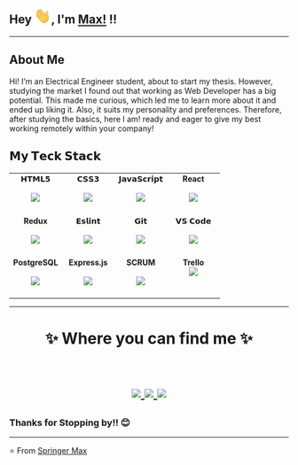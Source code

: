 ## Hey <img src="https://raw.githubusercontent.com/parth-27/parth-27/master/Hi.gif" width="30px">, I'm [Max!](https://github.com/parth-27) !!

</h2>

<hr/>

## About Me

Hi! I’m an Electrical Engineer student, about to start my thesis. However, studying the market I found out that working as Web Developer has a big potential. This made me curious, which led me to learn more about it and ended up liking it. Also, it suits my personality and preferences. Therefore, after studying the basics, here I am! ready and eager to give my best working remotely within your company!

## 𝗠𝘆 𝗧𝗲𝗰𝗸 𝗦𝘁𝗮𝗰𝗸

<table>
  <tbody>
    <tr valign="top">
      <td width="25%" align="center">
        <span>𝗛𝗧𝗠𝗟𝟱</span><br><br>
        <img height="64px" src="https://cdn.svgporn.com/logos/html-5.svg">
        <br><br>
      </td>
      <td width="25%" align="center">
        <span>𝗖𝗦𝗦𝟯</span><br><br>
        <img height="64px" src="https://cdn.svgporn.com/logos/css-3.svg">
        <br><br>
      </td>
      <td width="25%" align="center">
        <span>𝗝𝗮𝘃𝗮𝗦𝗰𝗿𝗶𝗽𝘁</span><br><br>
        <img height="64px" src="https://cdn.svgporn.com/logos/javascript.svg">
        <br><br>
      </td>
      <td width="25%" align="center">
        <span><strong>React</strong></span><br><br>
        <img height="64px" src="https://cdn4.iconfinder.com/data/icons/logos-3/600/React.js_logo-512.png">
        <br><br>
      </td>
    </tr>
    <tr valign="top">
      <td width="25%" align="center">
        <span><strong>Redux</strong></span><br><br>
        <img height="64px" src="https://cdn.worldvectorlogo.com/logos/redux.svg">
        <br><br>
      </td>
      <td width="25%" align="center">
        <span><strong>𝗘𝘀𝗹𝗶𝗻𝘁</strong></span><br><br>
        <img height="64px" src="https://cdn.svgporn.com/logos/eslint.svg">
        <br><br>
      </td>
      <td width="25%" align="center">
        <span>𝗚𝗶𝘁</span><br><br>
        <img height="64px" src="https://cdn.svgporn.com/logos/git-icon.svg">
        <br><br> 
      </td>
      <td width="25%" align="center">
        <span>𝗩𝗦 𝗖𝗼𝗱𝗲</span><br><br>
        <img height="64px" src="https://cdn.svgporn.com/logos/visual-studio-code.svg">
        <br><br> 
      </td>
    </tr>
    <tr valign="top">
      <td width="25%" align="center">
        <span><strong>PostgreSQL</strong></span><br><br>
        <img height="64px" src="https://www.devartisan.cl/static/media/postgreSQL.517902bf.svg">
        <br><br> 
      </td>
      <td width="25%" align="center">
        <span><strong>Express.js</strong></span><br><br>
        <img height="64px" src="https://upload.wikimedia.org/wikipedia/commons/thumb/d/d9/Node.js_logo.svg/2560px-Node.js_logo.svg.png">
        <br><br> 
      </td>
      <td width="25%" align="center">
        <span><strong>SCRUM</strong></span><br><br>
        <img height="64px" src="https://geeks.ms/jorge/wp-content/uploads/sites/6/2007/05/20210927_01.png">
        <br><br> 
      </td>
      <td width="25%" align="center">
        <span><strong>Trello</strong></span><br>
        <img height="64px" src="https://cdn.icon-icons.com/icons2/836/PNG/512/Trello_icon-icons.com_66775.png">
        <br><br> 
      </td>
    </tr>
  </tbody>
</table>

<hr>

<h1 align="center">
✨ Where you can find me ✨
  
  <!-- https://img.shields.io/badge/Linkedin-Parth Patel-blue&?style=social&logo=linkedin -->

  <!-- https://img.shields.io/badge/Github-Parth%20Patel-black&?style=social&logo=Github -->
  <!-- https://www.pngkey.com/png/detail/111-1112699_portfolio-portfolio-png.png -->

<p align="center">
  <br/>
  <a href="https://www.linkedin.com/in/springermax-electricdeveloper/">
    <img src="https://img.shields.io/badge/LinkedIn-%230077B5.svg?&style=flat-square&logo=linkedin&logoColor=white">
  </a>
  
  <a href="https://github.com/Hecatonquir">
    <img src="https://img.shields.io/badge/Github-%230A0A0A.svg?&style=flat-square&logo=Github&logoColor=white">  
  </a>
  
  <a href="https://github.com/Hecatonquir">
    <img src="https://e7.pngegg.com/pngimages/50/83/png-clipart-lettering-portfolio-text-font-design-angle-web-design.png">  
  </a>

  <br/> 
</p>
</h1>

<h3>Thanks for Stopping by!! 😊</h3>

---
⭐️ From [Springer Max](https://github.com/Hecatonquir) 
